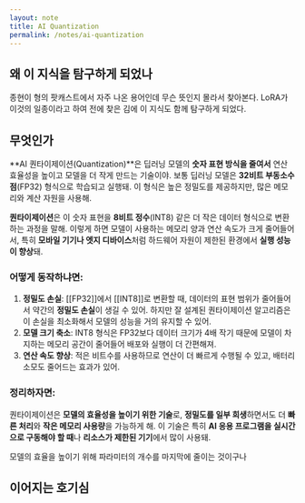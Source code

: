 ```yaml
---
layout: note
title: AI Quantization
permalink: /notes/ai-quantization
---
```


## 왜 이 지식을 탐구하게 되었나
종현이 형의 팟캐스트에서 자주 나온 용어인데 무슨 뜻인지 몰라서 찾아본다.  LoRA가 이것의 일종이라고 하여 전에 찾은 김에 이 지식도 함께 탐구하게 되었다. 

## 무엇인가

**AI 퀀타이제이션(Quantization)**은 딥러닝 모델의 **숫자 표현 방식을 줄여서** 연산 효율성을 높이고 모델을 더 작게 만드는 기술이야. 보통 딥러닝 모델은 **32비트 부동소수점**(FP32) 형식으로 학습되고 실행돼. 이 형식은 높은 정밀도를 제공하지만, 많은 메모리와 계산 자원을 사용해.

**퀀타이제이션**은 이 숫자 표현을 **8비트 정수**(INT8) 같은 더 작은 데이터 형식으로 변환하는 과정을 말해. 이렇게 하면 모델이 사용하는 메모리 양과 연산 속도가 크게 줄어들어서, 특히 **모바일 기기나 엣지 디바이스**처럼 하드웨어 자원이 제한된 환경에서 **실행 성능이 향상**돼. 

### 어떻게 동작하냐면:
1. **정밀도 손실**: [[FP32]]에서 [[INT8]]로 변환할 때, 데이터의 표현 범위가 줄어들어서 약간의 **정밀도 손실**이 생길 수 있어. 하지만 잘 설계된 퀀타이제이션 알고리즘은 이 손실을 최소화해서 모델의 성능을 거의 유지할 수 있어.
2. **모델 크기 축소**: INT8 형식은 FP32보다 데이터 크기가 4배 작기 때문에 모델이 차지하는 메모리 공간이 줄어들어 배포와 실행이 더 간편해져.
3. **연산 속도 향상**: 적은 비트수를 사용하므로 연산이 더 빠르게 수행될 수 있고, 배터리 소모도 줄어드는 효과가 있어.

### 정리하자면:
퀀타이제이션은 **모델의 효율성을 높이기 위한 기술**로, **정밀도를 일부 희생**하면서도 더 **빠른 처리**와 **작은 메모리 사용량**을 가능하게 해. 이 기술은 특히 **AI 응용 프로그램을 실시간으로 구동해야 할 때**나 **리소스가 제한된 기기**에서 많이 사용돼.

모델의 효율을 높이기 위해 파라미터의 개수를 마지막에 줄이는 것이구나 

## 이어지는 호기심

